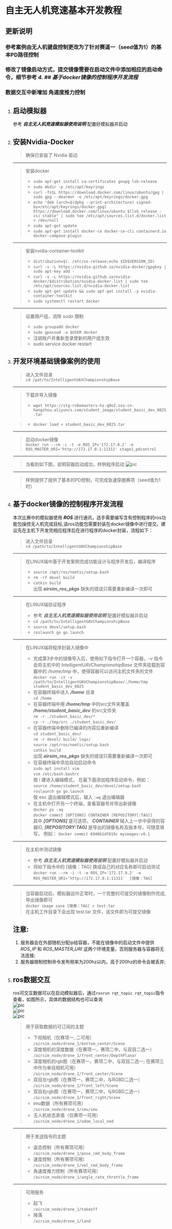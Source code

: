 # __自主无人机竞速基本开发教程__  
## 更新说明
### 参考案例由无人机键盘控制更改为了针对赛道一（seed值为1）的基本PD路径控制
### 修改了镜像启动方式，提交镜像需要在启动文件中添加相应的启动命令，细节参考 *4. ## 基于docker镜像的控制程序开发流程*  
### 数据交互中新增加 **角速度推力控制**

1. ## 启动模拟器 
    参考 ***自主无人机竞速模拟器使用说明*** 配置好模拟器并启动

2. ## 安装Nvidia-Docker
    >确保已安装了 Nvidia 驱动
    ----
    >安装docker
    >+ `sudo apt-get install ca-certificates gnupg lsb-release`
    >+ `sudo mkdir -p /etc/apt/keyrings`
    >+ `curl -fsSL https://download.docker.com/linux/ubuntu/gpg | sudo gpg --dearmor -o /etc/apt/keyrings/docker.gpg`
    >+ `echo "deb [arch=$(dpkg --print-architecture) signed-by=/etc/apt/keyrings/docker.gpg] https://download.docker.com/linux/ubuntu $(lsb_release -cs) stable" | sudo tee /etc/apt/sources.list.d/docker.list > /dev/null`
    >+ `sudo apt-get update`
    >+ `sudo apt-get install docker-ce docker-ce-cli containerd.io docker-compose-plugin`
    ----
    >安装nvidia-container-toolkit
    >+ `distribution=$(. /etc/os-release;echo $ID$VERSION_ID)`
    >+ `curl -s -L https://nvidia.github.io/nvidia-docker/gpgkey | sudo apt-key add -`
    >+ `curl -s -L https://nvidia.github.io/nvidia-docker/$distribution/nvidia-docker.list | sudo tee /etc/apt/sources.list.d/nvidia-docker.list`
    >+ `sudo apt-get update && sudo apt-get install -y nvidia-container-toolkit`
    >+ `sudo systemctl restart docker`
    ---
    >设置用户组，消除 *sudo* 限制  
    >+ `sudo groupadd docker`  
    >+ `sudo gpasswd -a $USER docker`  
    >+ 注销账户并重新登录使新的用户组生效
    >+ sudo service docker restart

3. ## 开发环境基础镜像案例的使用
    >进入文件目录  
    `cd /pat/to/IntelligentUAVChampionshipBase`
    ----
    >下载并导入镜像  
    >+ `wget https://stg-robomasters-hz-q0o2.oss-cn-hangzhou.aliyuncs.com/student_image/student_basic_dev_0825.tar`  
    
    >+ `docker load < student_basic_dev_0825.tar`
    ----
    >启动docker镜像  
    `docker run --rm -i -t -e ROS_IP='172.17.0.2' -e ROS_MASTER_URI='http://172.17.0.1:11311' stage1_pdcontrol`
    ----
    >当看到如下图，说明容器启动成功，样例程序启动
    ![pic](./docs/Screenshot%20from%202022-08-25%2017-00-06.png)
    ----
    >样例提供了提供了基本的PD控制，可完成急速穿圈赛项（seed值为1时）

4. ## 基于docker镜像的控制程序开发流程
    本次比赛中的模拟器使用 ***ROS*** 进行通讯，选手需要编写含有控制程序的ros功能包操控无人机完成目标,该ros功能包需要封装在docker镜像中进行提交。建议先在主机下开发完相应程序后在进行程序的docker封装，流程如下：
    >进入文件目录  
    `cd /path/to/IntelligentUAVChampionshipBase`
    ----
    >在LINUX端中基于开发案例完成功能设计与程序开发后，编译程序
    >+ `source /opt/ros/noetic/setup.bash`  
    >+ `rm -rf devel build`  
    >+ `catkin build`  
    出现 ***airsim_ros_pkgs*** 缺失的错误只需要重新编译一次即可
    ----
    > 在LINUX端验证程序
    >+ 参考 ***自主无人机竞速模拟器使用说明*** 配置好模拟器并启动
    >+ `cd /path/to/IntelligentUAVChampionshipBase`
    >+ `source devel/setup.bash`  
    >+ `roslaunch go go.launch`    
    ----
    >在LINUX端将程序封装入镜像中
    >+ 完成第3步中的镜像导入后，使用如下指令打开一个容器，*-v* 指令会将主机中的 *IntelligentUAVChampionshipBase*  文件夹挂载到容器中的 */home/tmp* 中，使得容器可以访问主机文件夹的文件  
    `docker run -it -v /path/to/IntelligentUAVChampionshipBase/:/home/tmp   student_basic_dev_0825`  
    >+ 在容器终端中进入 ***/home*** 目录  
    `cd /home`  
    >+ 在容器终端中用 ***/home/tmp*** 中的src文件夹覆盖 ***/home/student_basic_dev*** 的src文件夹  
    `rm -r ./student_basic_dev/*`  
    `cp -r ./tmp/src ./student_basic_dev/`  
    >+ 在容器终端中删除已编译的内容后重新编译    
    `cd student_basic_dev/`  
    `rm -r devel/ build/ logs/`  
    `source /opt/ros/noetic/setup.bash `  
    `catkin build`   
    出现 ***airsim_ros_pkgs*** 缺失的错误只需要重新编译一次即可
    >+ 在容器终端中添加自动启动命令  
    `sudo apt install vim`  
    `vim /etc/bash.bashrc `   
    按 i 建进入编辑模式， 在最下面添加程序启动命令，例如：  
    `source /home/student_basic_dev/devel/setup.bash`  
    `roslaunch go go.launch`  
    按 esc 退出编辑模式后，输入 `:wq` 退出编辑器
    >+ 在主机中打开另一个终端，查看容器号并导出新镜像  
    `docker ps -aq`  
    `docker commit [OPTIONS] CONTAINER [REPOSITORY[:TAG]]`  
    其中 ***[OPTIONS]*** 是可选项， ***CONTAINER*** 输入上一步中获得的容器ID, ***[REPOSITORY:TAG]*** 是导出的镜像名称及版本号，可随意填写， 例如：
    `docker commit 694861df819c myimages:v0.1`
    ----
    > 在主机中测试镜像
    >+ 参考 ***自主无人机竞速模拟器使用说明*** 配置好模拟器并启动
    >+ 将如下指令中的 [镜像：TAG] 换成自己的对应名称即可启动测试  
    `docker run --rm -i -t -e ROS_IP='172.17.0.2' -e ROS_MASTER_URI='http://172.17.0.1:11311'  [镜像：TAG]`
    ----
    >当容器启动后，模拟器运作正常时，一个完整的可提交的镜像制作完成,导出镜像即可   
    `docker image save [镜像：TAG] > test.tar`  
    在主机工作目录下会出现 test.tar 文件，该文件即为可提交镜像  
    ## 注意:  
    1. 服务器会在外部随机分配ip给容器，不能在镜像中的启动文件中提供 *ROS_IP* 和 *ROS_MASTER_URI* 这两个环境变量，否则服务器与容器将无法连接;    
    2. 服务器限制控制命令发布频率为200hz以内，高于200hz的命令会被丢弃;

5. ## ros数据交互
    ros可交互数据可以在启动模拟器后，通过`rosrun rqt_topic rqt_topic`指令查看，如图所示，具体的数据结构也可以查询  
    ![pic](./docs/rgbd.png)  
    ![pic](./docs/stereo.png)  
    ![pic](./docs/FPV.png)  
    >用于获取数据的可订阅的主题
    >+ 下视相机（仅赛项一, 二可用）   
    `/airsim_node/drone_1/bottom_center/Scene` 
    >+ 深度相机的深度数据（在赛项一，赛项二中，与双目二选一）   
    `/airsim_node/drone_1/front_center/DepthPlanar`
    >+ 深度相机的rgb图（在赛项一，赛项二中，与双目二选一; 在赛项三中作为单目相机可用）   
    `/airsim_node/drone_1/front_center/Scene`
    >+ 双目左rgb图（在赛项一，赛项二中，与RGBD二选一）   
    `/airsim_node/drone_1/front_left/Scene`
    >+ 双目右rgb图（在赛项一，赛项二中，与RGBD二选一）    
    `/airsim_node/drone_1/front_right/Scene`
    >+ imu数据（所有赛项可用）  
    `/airsim_node/drone_1/imu/imu`
    >+ 无人机状态真值（仅赛项一可用）  
    `/airsim_node/drone_1/odom_local_ned`
    ----
    >用于发送指令的主题
    >+ 姿态控制（所有赛项可用）  
    `/airsim_node/drone_1/pose_cmd_body_frame` 
    >+ 速度控制（所有赛项可用）  
    `/airsim_node/drone_1/vel_cmd_body_frame`
    >+ 角速度推力控制（所有赛项可用）  
    `/airsim_node/drone_1/angle_rate_throttle_frame`
    ----
    >可用服务   
    >+ 起飞   
    `/airsim_node/drone_1/takeoff`   
    >+ 降落   
    `/airsim_node/drone_1/land`   
